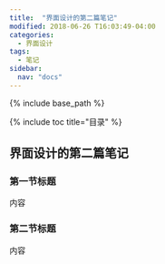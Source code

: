 ```yaml
---
title:  "界面设计的第二篇笔记"
modified: 2018-06-26 T16:03:49-04:00
categories: 
  - 界面设计
tags:
  - 笔记 
sidebar:
  nav: "docs"
---
```


{% include base_path %}
 
{% include toc title="目录" %}

 
  
## 界面设计的第二篇笔记
 
### 第一节标题
 
内容
 
### 第二节标题

内容